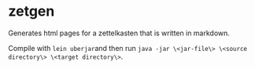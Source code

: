 # zetgen

Generates html pages for a zettelkasten that is written in markdown.

Compile with `lein uberjar`and then run `java -jar \<jar-file\> \<source directory\> \<target directory\>`.
